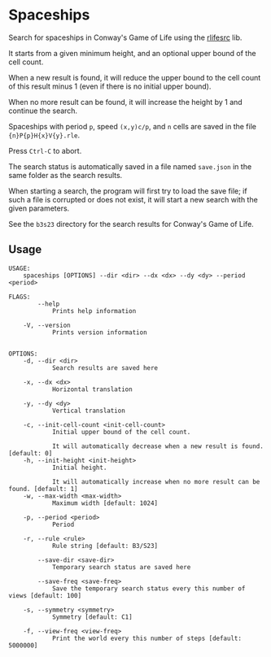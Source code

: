 # Spaceships

Search for spaceships in Conway's Game of Life using the [rlifesrc](https://github.com/AlephAlpha/rlifesrc/tree/master/lib) lib.

It starts from a given minimum height, and an optional upper bound of the cell count.

When a new result is found, it will reduce the upper bound to the cell count of this result minus 1 (even if there is no initial upper bound).

When no more result can be found, it will increase the height by 1 and continue the search.

Spaceships with period `p`, speed `(x,y)c/p`, and `n` cells are saved in the file `{n}P{p}H{x}V{y}.rle`.

Press `Ctrl-C` to abort.

The search status is automatically saved in a file named `save.json` in the same folder as the search results.

When starting a search, the program will first try to load the save file; if such a file is corrupted or does not exist, it will start a new search with the given parameters.

See the `b3s23` directory for the search results for Conway's Game of Life.

## Usage

```
USAGE:
    spaceships [OPTIONS] --dir <dir> --dx <dx> --dy <dy> --period <period>

FLAGS:
        --help
            Prints help information

    -V, --version
            Prints version information


OPTIONS:
    -d, --dir <dir>
            Search results are saved here

    -x, --dx <dx>
            Horizontal translation

    -y, --dy <dy>
            Vertical translation

    -c, --init-cell-count <init-cell-count>
            Initial upper bound of the cell count.

            It will automatically decrease when a new result is found. [default: 0]
    -h, --init-height <init-height>
            Initial height.

            It will automatically increase when no more result can be found. [default: 1]
    -w, --max-width <max-width>
            Maximum width [default: 1024]

    -p, --period <period>
            Period

    -r, --rule <rule>
            Rule string [default: B3/S23]

        --save-dir <save-dir>
            Temporary search status are saved here

        --save-freq <save-freq>
            Save the temporary search status every this number of views [default: 100]

    -s, --symmetry <symmetry>
            Symmetry [default: C1]

    -f, --view-freq <view-freq>
            Print the world every this number of steps [default: 5000000]
```
